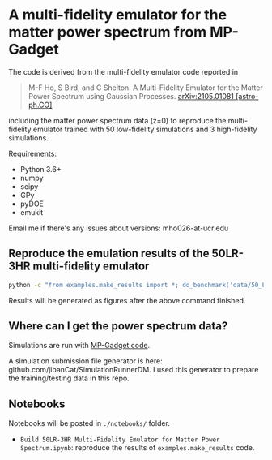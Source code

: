 # A multi-fidelity emulator for the matter power spectrum from MP-Gadget

The code is derived from the multi-fidelity emulator code reported in

> M-F Ho, S Bird, and C Shelton. A Multi-Fidelity Emulator for 
> the Matter Power Spectrum using Gaussian Processes.
> [arXiv:2105.01081 [astro-ph.CO]](https://arxiv.org/abs/2105.01081),

including the matter power spectrum data (z=0) to reproduce the multi-fidelity emulator trained with 50 low-fidelity simulations and 3 high-fidelity simulations.

Requirements:
- Python 3.6+
- numpy
- scipy
- GPy
- pyDOE
- emukit


Email me if there's any issues about versions: mho026-at-ucr.edu

## Reproduce the emulation results of the 50LR-3HR multi-fidelity emulator

```bash
python -c "from examples.make_results import *; do_benchmark('data/50_LR_3_HR', n_optimization_restarts=20)"
```

Results will be generated as figures after the above command finished.

## Where can I get the power spectrum data?

Simulations are run with [MP-Gadget code](https://github.com/MP-Gadget/MP-Gadget/).

A simulation submission file generator is here: github.com/jibanCat/SimulationRunnerDM.
I used this generator to prepare the training/testing data in this repo.

## Notebooks

Notebooks will be posted in `./notebooks/` folder.

- `Build 50LR-3HR Multi-Fidelity Emulator for Matter Power Spectrum.ipynb`: reproduce the results of `examples.make_results` code.
